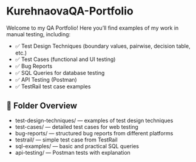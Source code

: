 # KurehnaovaQA-Portfolio
Welcome to my QA Portfolio! Here you’ll find examples of my work in manual testing, including:

- ✅ Test Design Techniques (boundary values, pairwise, decision table, etc.)
- ✅ Test Cases (functional and UI testing)
- ✅ Bug Reports
- ✅ SQL Queries for database testing
- ✅ API Testing (Postman)
- ✅ TestRail test case examples

## 📁 Folder Overview

- test-design-techniques/ — examples of test design techniques
- test-cases/ — detailed test cases for web testing
- bug-reports/ — structured bug reports from different platforms
- testrail/ — simple test case from TestRail
- sql-examples/ — basic and practical SQL queries
- api-testing/ — Postman tests with explanation
